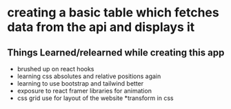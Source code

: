 # creating a basic table which fetches data from the api and displays it

## Things Learned/relearned while creating this app
* brushed up on react hooks 
* learning css absolutes and relative positions again
* learning to use bootstrap and tailwind better 
* exposure to react framer libraries for animation 
* css grid use for layout of the website
*transform in css

